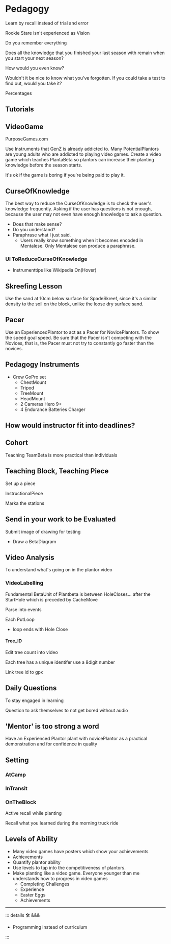 # Pedagogy

Learn by recall instead of trial and error

Rookie Stare isn't experienced as Vision

Do you remember everything

Does all the knowledge that you finished your last season with remain when you start your next season?

How would you even know?

Wouldn't it be nice to know what you've forgotten. If you could take a test to find out, would you take it?

Percentages

## Tutorials

## VideoGame

PurposeGames.com

Use Instruments that GenZ is already addicted to. Many PotentialPlantors are young adults who are addicted to playing video games. Create a video game which teaches PlantaBeta so plantors can increase their planting knowledge before the season starts.

It's ok if the game is boring if you're being paid to play it.

## CurseOfKnowledge

The best way to reduce the CurseOfKnowledge is to check the user's knowledge frequently. Asking if the user has questions is not enough, because the user may not even have enough knowledge to ask a question.

- Does that make sense?
- Do you understand?
- Paraphrase what I just said.
    - Users really know something when it becomes encoded in Mentalese. Only Mentalese can produce a paraphrase.

### UI ToReduceCurseOfKnowledge

- Instrumenttips like Wikipedia On(Hover)

## Skreefing Lesson

Use the sand at 10cm below surface for SpadeSkreef, since it's a similar density to the soil on the block, unlike the loose dry surface sand.

## Pacer

Use an ExperiencedPlantor to act as a Pacer for NovicePlantors. To show the speed goal speed. Be sure that the Pacer isn't competing with the Novices, that is, the Pacer must not try to constantly go faster than the novices.

## Pedagogy Instruments

- Crew GoPro set
    - ChestMount
    - Tripod
    - TreeMount
    - HeadMount
    - 2 Cameras Hero 9+
    - 4 Endurance Batteries Charger

## How would instructor fit into deadlines?

## Cohort

Teaching TeamBeta is more practical than individuals

## Teaching Block, Teaching Piece

Set up a piece

InstructionalPiece

Marka the stations

## Send in your work to be Evaluated

Submit image of drawing for testing

- Draw a BetaDiagram

## Video Analysis

To understand what's going on in the plantor video

### VideoLabelling

Fundamental BetaUnit of Plantbeta is between HoleCloses... after the StartHole which is preceded by CacheMove

Parse into events

Each PutLoop

- loop ends with Hole Close

#### Tree_ID

Edit tree count into video

Each tree has a unique identifer use a 8digit number

Link tree id to gpx

## Daily Questions

To stay engaged in learning

Question to ask themselves to not get bored without audio

## 'Mentor' is too strong a word

Have an Experienced Plantor plant with novicePlantor as a practical demonstration and for confidence in quality

## Setting

### AtCamp

### InTransit

### OnTheBlock

Active recall while planting

Recall what you learned during the morning truck ride

## Levels of Ability

- Many video games have posters which show your achievements
- Achievements
- Quantify plantor ability
- Use levels to tap into the competitiveness of plantors.
- Make planting like a video game. Everyone younger than me understands how to progress in video games
    - Completing Challenges
    - Experience
    - Easter Eggs
    - Achievements

---

<!-- =================================================== -->
<!-- =================================================== -->
<!-- =================================================== -->
<!-- =================================================== -->
<!-- =================================================== -->
::: details 🛠 <dev>&&&</dev>

- Programming instead of curriculum

:::
